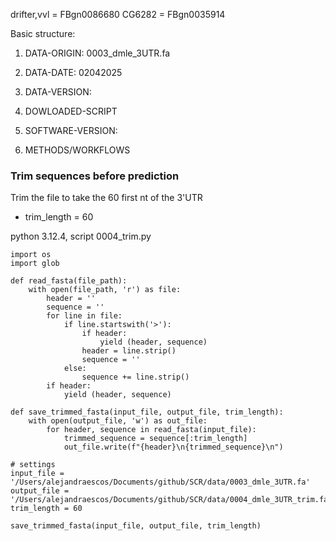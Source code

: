 drifter,vvl = FBgn0086680
CG6282 = FBgn0035914

Basic structure:
1.  DATA-ORIGIN:
0003_dmle_3UTR.fa

2.  DATA-DATE:
02042025

3.  DATA-VERSION:
4.  DOWLOADED-SCRIPT
5.  SOFTWARE-VERSION:
6.  METHODS/WORKFLOWS

### Trim sequences before prediction

Trim the file to take the 60 first nt of the 3'UTR

- trim_length = 60

python 3.12.4, script 0004_trim.py
```
import os
import glob

def read_fasta(file_path):
    with open(file_path, 'r') as file:
        header = ''
        sequence = ''
        for line in file:
            if line.startswith('>'):
                if header:
                    yield (header, sequence)
                header = line.strip()
                sequence = ''
            else:
                sequence += line.strip()
        if header:
            yield (header, sequence)

def save_trimmed_fasta(input_file, output_file, trim_length):
    with open(output_file, 'w') as out_file:
        for header, sequence in read_fasta(input_file):
            trimmed_sequence = sequence[:trim_length]
            out_file.write(f"{header}\n{trimmed_sequence}\n")

# settings
input_file = '/Users/alejandraescos/Documents/github/SCR/data/0003_dmle_3UTR.fa'
output_file = '/Users/alejandraescos/Documents/github/SCR/data/0004_dmle_3UTR_trim.fa'
trim_length = 60

save_trimmed_fasta(input_file, output_file, trim_length)
```
